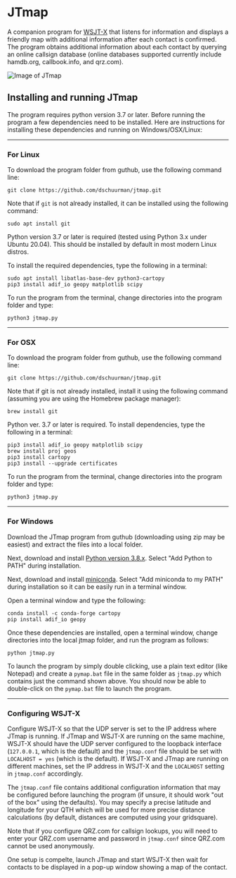 # JTmap
A companion program for [WSJT-X](http://physics.princeton.edu/pulsar/K1JT/wsjtx.html)
that listens for information and displays a friendly map with additional information after each contact is confirmed.
The program obtains additional information about each contact by querying an online callsign database
(online databases supported currently include hamdb.org, callbook.info, and qrz.com).

![Image of JTmap](https://sites.calvin.edu/derek/ham/jtmap-screenshot.png)

## Installing and running JTmap
The program requires python version 3.7 or later. Before running the program a few dependencies need to be installed.
Here are instructions for installing these dependencies and running on Windows/OSX/Linux:

---
### For Linux

To download the program folder from guthub, use the following command line:

`git clone https://github.com/dschuurman/jtmap.git`

Note that if `git` is not already installed, it can be installed using the following command:

`sudo apt install git`

Python version 3.7 or later is required (tested using Python 3.x under Ubuntu 20.04).
This should be installed by default in most modern Linux distros.

To install the required dependencies, type the following in a terminal:

```
sudo apt install libatlas-base-dev python3-cartopy
pip3 install adif_io geopy matplotlib scipy
```
To run the program from the terminal, change directories into the program folder and type:
```
python3 jtmap.py
```

---
### For OSX

To download the program folder from guthub, use the following command line:

`git clone https://github.com/dschuurman/jtmap.git`

Note that if git is not already installed, install it using the following command (assuming you are using the Homebrew package manager):

`brew install git`

Python ver. 3.7 or later is required. To install dependencies, type the following in a terminal:

```
pip3 install adif_io geopy matplotlib scipy
brew install proj geos
pip3 install cartopy
pip3 install --upgrade certificates
```
To run the program from the terminal, change directories into the program folder and type:

`python3 jtmap.py`


---
### For Windows

Download the JTmap program from guthub (downloading using zip may be easiest) and extract the files into a local folder.

Next, download and install [Python version 3.8.x](https://www.python.org/downloads/windows/). Select "Add Python to PATH" during installation.

Next, download and install [miniconda](https://docs.conda.io/en/latest/miniconda.html). Select "Add miniconda to my PATH" during installation so it can be easily run in a terminal window.

Open a terminal window and type the following:

```
conda install -c conda-forge cartopy
pip install adif_io geopy
```

Once these dependencies are installed, open a terminal window, change directories into the local jtmap folder, and run the program as follows:

`python jtmap.py`

To launch the program by simply double clicking, use a plain text editor (like Notepad) and create a `pymap.bat` file in the 
same folder as `jtmap.py` which contains just the command shown above.
You should now be able to double-click on the `pymap.bat` file to launch the program.

---

### Configuring WSJT-X

Configure WSJT-X so that the UDP server is set to the IP address where JTmap
is running. If JTmap and WSJT-X are running on the same machine, WSJT-X should have the UDP 
server configured to the loopback interface (`127.0.0.1`, which is the default) and 
the `jtmap.conf` file should be set with `LOCALHOST = yes` (which is the default).
If WSJT-X and JTmap are running on different machines, set the IP address in WSJT-X
and the `LOCALHOST` setting in `jtmap.conf` accordingly. 

The `jtmap.conf` file contains additional configuration information that may be configured before
launching the program (if unsure, it should work "out of the box" using the defaults).
You may specify a precise latitude and longitude for your QTH which will be used for more
precise distance calculations (by default, distances are computed using your gridsquare).

Note that if you configure QRZ.com for callsign lookups, you will need to enter your QRZ.com
username and password in `jtmap.conf` since QRZ.com cannot be used anonymously.

One setup is compelte, launch JTmap and start WSJT-X then wait for contacts to be displayed in a pop-up
window showing a map of the contact.
